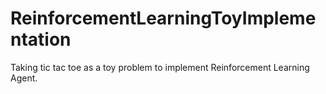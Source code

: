 # ReinforcementLearningToyImplementation
Taking tic tac toe as a toy problem to implement Reinforcement Learning Agent.
